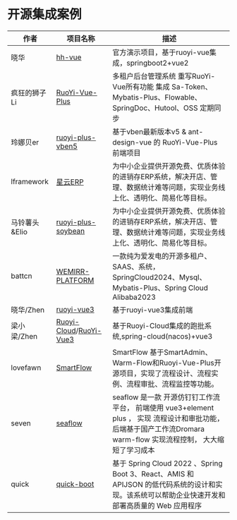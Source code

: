 # 开源集成案例


| 作者         | 项目名称                                                                                                             | 描述                                                                                                           |
|------------|------------------------------------------------------------------------------------------------------------------|--------------------------------------------------------------------------------------------------------------|
| 晓华         | [hh-vue](https://gitee.com/min290/hh-vue)                                                                        | 官方演示项目，基于ruoyi-vue集成，springboot2+vue2                                                                        |
| 疯狂的狮子Li    | [RuoYi-Vue-Plus](https://gitee.com/dromara/RuoYi-Vue-Plus)                                                       | 多租户后台管理系统 重写RuoYi-Vue所有功能 集成 Sa-Token、Mybatis-Plus、Flowable、SpringDoc、Hutool、OSS 定期同步                        |
| 玲娜贝er      | [ruoyi-plus-vben5](https://gitee.com/dapppp/ruoyi-plus-vben5)                                                    | 基于vben最新版本v5 & ant-design-vue 的 RuoYi-Vue-Plus 前端项目                                                          |
| lframework | [星云ERP](https://gitee.com/lframework/xingyun)                                                                    | 为中小企业提供开源免费、优质体验的进销存ERP系统，解决开店、管理、数据统计难等问题，实现业务线上化、透明化、简易化等目标。                                               |
| 马铃薯头&Elio  | [ruoyi-plus-soybean](https://gitee.com/xlsea/ruoyi-plus-soybean)                                                 | 为中小企业提供开源免费、优质体验的进销存ERP系统，解决开店、管理、数据统计难等问题，实现业务线上化、透明化、简易化等目标。                                               |
| battcn     | [WEMIRR-PLATFORM](https://gitee.com/battcn/wemirr-platform)                                                      | 一款纯为爱发电的开源多租户、SAAS、系统，SpringCloud2024、Mysql、Mybatis-Plus、Spring Cloud Alibaba2023                            |
| 晓华/Zhen    | [ruoyi-vue3](https://gitee.com/min290/RuoYi-Vue3.git )                                                           | 基于ruoyi-vue3集成前端                                                                                             |
| 梁小梁/Zhen   | [Ruoyi-Cloud](https://gitee.com/liangliyun/RuoYi-Cloud)/[RuoYi-Vue3](https://gitee.com/liangliyun/RuoYi-Vue3-UI) | 基于Ruoyi-Cloud集成的跑批系统,spring-cloud(nacos)+vue3                                                                |
| lovefawn   | [SmartFlow](https://gitee.com/iyhk_0/smart-flow)                                                                 | SmartFlow 基于SmartAdmin、Warm-Flow和Ruoyi-Vue-Plus开源项目，实现了流程设计、流程实例、流程审批、流程监控等功能。                               |
| seven      | [seaflow](https://gitee.com/qq75547276/seaflow)                                                                  | seaflow 是一款 开源仿钉钉工作流 平台， 前端使用 vue3+element plus ， 实现 流程设计和审批功能， 后端基于国产工作流Dromara warm-flow 实现流程控制， 大大缩短了学习成本 |
| quick      | [quick-boot](https://github.com/csx-bill/quick-boot)                                                             | 基于 Spring Cloud 2022 、Spring Boot 3、React、AMIS 和 APIJSON 的低代码系统的设计和实现。该系统可以帮助企业快速开发和部署高质量的 Web 应用程序          |

